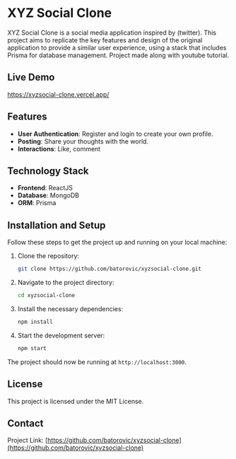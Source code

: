 # XYZ Social Clone

XYZ Social Clone is a social media application inspired by (twitter). This project aims to replicate the key features and design of the original application to provide a similar user experience, using a stack that includes Prisma for database management. Project made along with youtube tutorial.

## Live Demo
https://xyzsocial-clone.vercel.app/

## Features

- **User Authentication**: Register and login to create your own profile.
- **Posting**: Share your thoughts with the world.
- **Interactions**: Like, comment


## Technology Stack

- **Frontend**: ReactJS
- **Database**: MongoDB
- **ORM**: Prisma


## Installation and Setup

Follow these steps to get the project up and running on your local machine:

1. Clone the repository:
    ```bash
    git clone https://github.com/batorovic/xyzsocial-clone.git
    ```
2. Navigate to the project directory:
    ```bash
    cd xyzsocial-clone
    ```
3. Install the necessary dependencies:
    ```bash
    npm install
    ```
4. Start the development server:
    ```bash
    npm start
    ```

The project should now be running at `http://localhost:3000`.

## License

This project is licensed under the MIT License. 

## Contact



Project Link: [https://github.com/batorovic/xyzsocial-clone](https://github.com/batorovic/xyzsocial-clone)






